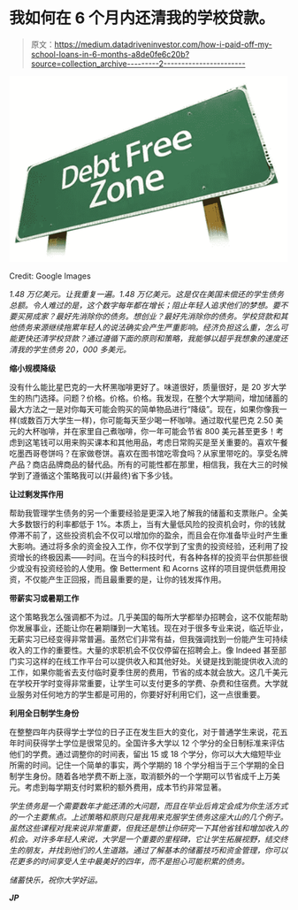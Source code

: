 # 我如何在 6 个月内还清我的学校贷款。

> 原文：<https://medium.datadriveninvestor.com/how-i-paid-off-my-school-loans-in-6-months-a8de0fe6c20b?source=collection_archive---------2----------------------->

![](img/961405e42e630c6946b2484a8c8535b9.png)

Credit: Google Images

*1.48 万亿美元。让我重复一遍。1.48 万亿美元。这是仅在美国未偿还的学生债务总额。令人难过的是，这个数字每年都在增长；阻止年轻人追求他们的梦想。要不要买房成家？最好先消除你的债务。想创业？最好先消除你的债务。学校贷款和其他债务来源继续拖累年轻人的说法确实会产生严重影响。经济负担这么重，怎么可能更快还清学校贷款？通过遵循下面的原则和策略，我能够以超乎我想象的速度还清我的学生债务 20，000 多美元。*

**缩小规模降级**

没有什么能比星巴克的一大杯黑咖啡更好了。味道很好，质量很好，是 20 岁大学生的热门选择。问题？价格。价格。价格。我发现，在整个大学期间，增加储蓄的最大方法之一是对你每天可能会购买的简单物品进行“降级”。现在，如果你像我一样(或数百万大学生一样)，你可能每天至少喝一杯咖啡。通过取代星巴克 2.50 美元的大杯咖啡，并在家里自己煮咖啡，你一年可能会节省 800 美元甚至更多！考虑到这笔钱可以用来购买课本和其他用品，考虑日常购买是至关重要的。喜欢午餐吃墨西哥卷饼吗？在家做卷饼。喜欢在图书馆吃零食吗？从家里带吃的。享受名牌产品？商店品牌商品的替代品。所有的可能性都在那里，相信我，我在大三的时候学到了遵循这个策略我可以(并最终)省下多少钱。

**让过剩发挥作用**

帮助我管理学生债务的另一个重要经验是更深入地了解我的储蓄和支票账户。全美大多数银行的利率都低于 1%。本质上，当有大量低风险的投资机会时，你的钱就停滞不前了，这些投资机会不仅可以增加你的盈余，而且会在你准备毕业时产生重大影响。通过将多余的资金投入工作，你不仅学到了宝贵的投资经验，还利用了投资增长的终极因素——时间。在当今的科技时代，有各种各样的投资平台供那些很少或没有投资经验的人使用。像 Betterment 和 Acorns 这样的项目提供低费用投资，不仅能产生正回报，而且最重要的是，让你的钱发挥作用。

**带薪实习或暑期工作**

这个策略我怎么强调都不为过。几乎美国的每所大学都举办招聘会，这不仅能帮助你发展事业，还能让你在暑期赚到一大笔钱。现在对于很多专业来说，临近毕业，无薪实习已经变得非常普遍。虽然它们非常有益，但我强调找到一份能产生可持续收入的工作的重要性。大量的求职机会不仅仅停留在招聘会上。像 Indeed 甚至部门实习这样的在线工作平台可以提供收入和其他好处。关键是找到能提供收入流的工作，如果你能省去支付临时夏季住房的费用，节省的成本就会放大。这几千美元在学校开学时变得非常重要，让学生可以支付更多的学费、杂费和住宿费。大学就业服务对任何地方的学生都是可用的，你要好好利用它们，这一点很重要。

**利用全日制学生身份**

在整整四年内获得学士学位的日子正在发生巨大的变化，对于普通学生来说，花五年时间获得学士学位是很常见的。全国许多大学以 12 个学分的全日制标准来评估他们的学费。通过调整你的时间表，留出 15 或 18 个学分，你可以大大缩短毕业所需的时间。记住一个简单的事实，两个学期的 18 个学分相当于三个学期的全日制学生身份。随着各地学费不断上涨，取消额外的一个学期可以节省成千上万美元。考虑到每学期支付时累积的额外费用，成本节约非常显著。

*学生债务是一个需要数年才能还清的大问题，而且在毕业后肯定会成为你生活方式的一个主要焦点。上述策略和原则只是我用来克服学生债务这座大山的几个例子。虽然这些课程对我来说非常重要，但我还是想让你研究一下其他省钱和增加收入的机会。对许多年轻人来说，大学是一个重要的里程碑，它让学生拓展视野，结交终生的朋友，并找到他们的人生道路。通过了解基本的储蓄技巧和资金管理，你可以花更多的时间享受人生中最美好的四年，而不是担心可能积累的债务。*

*储蓄快乐，祝你大学好运。*

***JP***